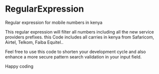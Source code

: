 # RegularExpression
Regular expression for mobile numbers in kenya

This regular expression will filter all numbers including all the new service providers prefixes. this Code includes all carries in kenya from Safaricom, Airtel, Telkom, Faiba Equitel..

Feel free to use this code to shorten your development cycle and also enhance a more secure pattern search validation in your input field.

Happy coding
